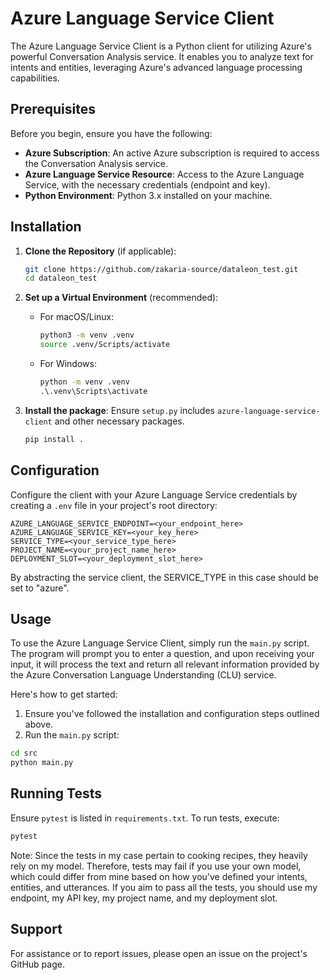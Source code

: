 # Azure Language Service Client

The Azure Language Service Client is a Python client for utilizing Azure's powerful Conversation Analysis service.
It enables you to analyze text for intents and entities, leveraging Azure's advanced language processing capabilities.

## Prerequisites

Before you begin, ensure you have the following:

- **Azure Subscription**: An active Azure subscription is required to access the Conversation Analysis service.
- **Azure Language Service Resource**: Access to the Azure Language Service, with the necessary credentials (endpoint
  and key).
- **Python Environment**: Python 3.x installed on your machine.

## Installation

1. **Clone the Repository** (if applicable):
   ```bash
   git clone https://github.com/zakaria-source/dataleon_test.git
   cd dataleon_test
   ```

2. **Set up a Virtual Environment** (recommended):
    - For macOS/Linux:
      ```bash
      python3 -m venv .venv
      source .venv/Scripts/activate
      ```
    - For Windows:
      ```cmd
      python -m venv .venv
      .\.venv\Scripts\activate
      ```

3. **Install the package**:
   Ensure `setup.py` includes `azure-language-service-client` and other necessary packages.
   ```bash
   pip install .
   ```

## Configuration

Configure the client with your Azure Language Service credentials by creating a `.env` file in your project's root
directory:

```plaintext
AZURE_LANGUAGE_SERVICE_ENDPOINT=<your_endpoint_here>
AZURE_LANGUAGE_SERVICE_KEY=<your_key_here>
SERVICE_TYPE=<your_service_type_here>
PROJECT_NAME=<your_project_name_here>
DEPLOYMENT_SLOT=<your_deployment_slot_here>
```

By abstracting the service client, the SERVICE_TYPE in this case should be set to "azure".

## Usage

To use the Azure Language Service Client, simply run the `main.py` script. The program will prompt you to enter a question, and upon receiving your input, it will process the text and return all relevant information provided by the Azure Conversation Language Understanding (CLU) service.

Here's how to get started:

1. Ensure you've followed the installation and configuration steps outlined above.
2. Run the `main.py` script:

```bash
cd src
python main.py
```

## Running Tests

Ensure `pytest` is listed in `requirements.txt`. To run tests, execute:

```bash
pytest
```

Note: Since the tests in my case pertain to cooking recipes, they heavily rely on my model. Therefore, tests may fail if
you use your own model, which could differ from mine based on how you've defined your intents, entities, and utterances.
If you aim to pass all the tests, you should use my endpoint, my API key, my project name, and my deployment slot.

## Support

For assistance or to report issues, please open an issue on the project's GitHub page.

